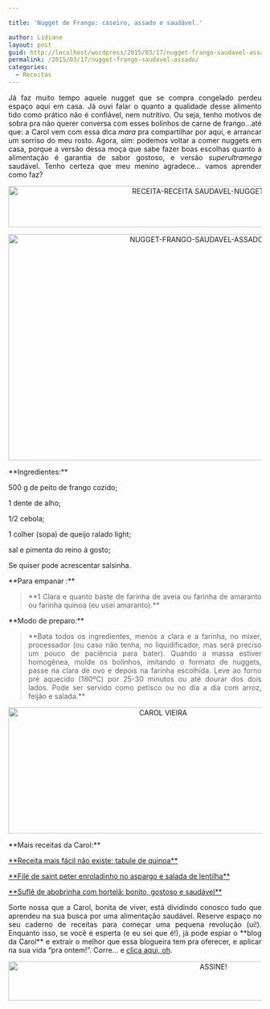 ```yaml
---

title: 'Nugget de Frango: caseiro, assado e saudável.'

author: Lidiane
layout: post
guid: http://localhost/wordpress/2015/03/17/nugget-frango-saudavel-assado/
permalink: /2015/03/17/nugget-frango-saudavel-assado/
categories:
  - Receitas
---
```

<p align="justify">
  Já faz muito tempo aquele nugget que se compra congelado perdeu espaço aqui em casa. Já ouvi falar o quanto a qualidade desse alimento tido como prático não é confiável, nem nutritivo. Ou seja, tenho motivos de sobra pra não querer conversa com esses bolinhos de carne de frango…até que: a Carol vem com essa dica <em>mara</em> pra compartilhar por aqui, e arrancar um sorriso do meu rosto. Agora, sim: podemos voltar a comer nuggets em casa, porque a versão dessa moça que sabe fazer boas escolhas quanto a alimentação é garantia de sabor gostoso, e versão <em>superultramega</em> saudável. Tenho certeza que meu menino agradece… vamos aprender como faz?
</p>

<p align="center">
  <a href="http://www.trololodemulher.com.br/blog/wp-content/uploads/2015/03/RECEITA-RECEITA-SAUDAVEL-NUGGET-FRANGO-ASSADO-CASEIRO.png"><img class="alignnone size-full wp-image-10880" src="http://www.trololodemulher.com.br/blog/wp-content/uploads/2015/03/RECEITA-RECEITA-SAUDAVEL-NUGGET-FRANGO-ASSADO-CASEIRO.png" alt="RECEITA-RECEITA SAUDAVEL-NUGGET-FRANGO-ASSADO-CASEIRO" width="934" height="82" /></a>
</p>

<p align="center">
  <a href="http://www.trololodemulher.com.br/blog/wp-content/uploads/2015/03/NUGGET-FRANGO-SAUDAVEL-ASSADO-CASEIRO.jpg"><img class="alignnone size-full wp-image-10878" src="http://www.trololodemulher.com.br/blog/wp-content/uploads/2015/03/NUGGET-FRANGO-SAUDAVEL-ASSADO-CASEIRO.jpg" alt="NUGGET-FRANGO-SAUDAVEL-ASSADO-CASEIRO" width="800" height="450" /></a>
</p>

<p align="justify">
  **Ingredientes:**
</p>

<p align="justify">
  500 g de peito de frango cozido;
</p>

<p align="justify">
  1 dente de alho;
</p>

<p align="justify">
  1/2 cebola;
</p>

<p align="justify">
  1 colher (sopa) de queijo ralado light;
</p>

<p align="justify">
  sal e pimenta do reino á gosto;
</p>

<p align="justify">
  Se quiser pode acrescentar salsinha.
</p>

<p align="justify">
  **Para empanar :**
</p>

> <p align="justify">
>   **1 Clara e quanto baste de farinha de aveia ou farinha de amaranto ou farinha quinoa (eu usei amaranto).**
> </p>

<p align="justify">
  **Modo de preparo:**
</p>

> <p align="justify">
>   **Bata todos os ingredientes, menos a clara e a farinha, no mixer, processador (ou caso não tenha, no liquidificador, mas será preciso um pouco de paciência para bater). Quando a massa estiver homogênea, molde os bolinhos, imitando o formato de nuggets, passe na clara de ovo e depois na farinha escolhida. Leve ao forno pré aquecido (180ºC) por 25-30 minutos ou até dourar dos dois lados. Pode ser servido como petisco ou no dia a dia com arroz, feijão e salada.**
> </p>

<p align="center">
  <a href="http://www.trololodemulher.com.br/blog/wp-content/uploads/2014/07/CAROL-VIEIRA.png"><img class="alignnone size-full wp-image-10204" src="http://www.trololodemulher.com.br/blog/wp-content/uploads/2014/07/CAROL-VIEIRA.png" alt="CAROL VIEIRA" width="600" height="251" /></a>
</p>

<p align="justify">
  **Mais receitas da Carol:**
</p>

<p align="justify">
  <a href="http://www.trololodemulher.com.br/2015/03/10/tabule-de-quinoa/" target="_blank">**Receita mais fácil não existe: tabule de quinoa**</a>
</p>

<p align="justify">
  <a href="http://www.trololodemulher.com.br/2015/03/04/file-peixe-aspargo-lentilha/" target="_blank">**Filé de saint peter enroladinho no aspargo e salada de lentilha**</a>
</p>

<p align="justify">
  <a href="http://www.trololodemulher.com.br/2015/02/11/sufle-abobrinha-hortela/" target="_blank">**Suflê de abobrinha com hortelã: bonito, gostoso e saudável**</a>
</p>

<p align="justify">
  Sorte nossa que a Carol, bonita de viver, está dividindo conosco tudo que aprendeu na sua busca por uma alimentação saudável. Reserve espaço no seu caderno de receitas para começar uma pequena revolução (ui!). Enquanto isso, se você é esperta (e eu sei que é!), já pode espiar o **blog da Carol** e extrair o melhor que essa blogueira tem pra oferecer, e aplicar na sua vida “pra ontem!”. Corre… e <a href="http://mundocarolvieira.blogspot.com.br/" target="_blank">clica aqui, oh</a>.
</p>

<p align="center">
  <a href="http://feedburner.google.com/fb/a/mailverify?uri=blogbichafemea&loc=pt_BR" target="_blank"><img class="alignnone size-full wp-image-10439" src="http://www.trololodemulher.com.br/blog/wp-content/uploads/2014/09/ASSINE.png" alt="ASSINE!" width="800" height="78" /></a>
</p>

<p align="justify">